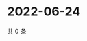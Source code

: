 # 2022-06-24

共 0 条

<!-- BEGIN WEIBO -->
<!-- 最后更新时间 Fri Jun 24 2022 09:19:09 GMT+0800 (China Standard Time) -->

<!-- END WEIBO -->
